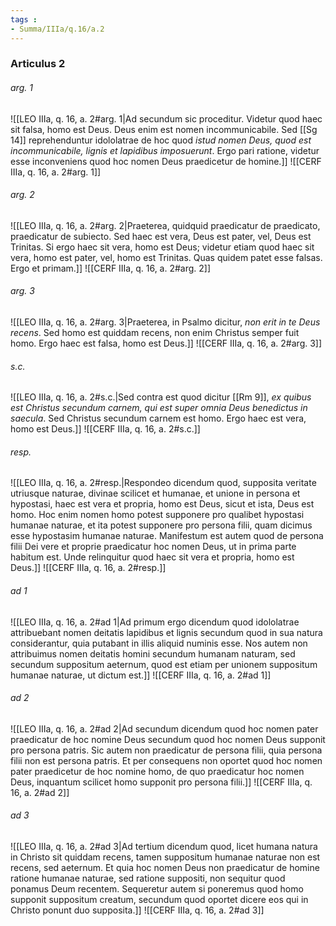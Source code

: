 ```yaml
---
tags : 
- Summa/IIIa/q.16/a.2
---
```


### Articulus 2

###### arg. 1
![[LEO IIIa, q. 16, a. 2#arg. 1|Ad secundum sic proceditur. Videtur quod haec sit falsa, homo est Deus. Deus enim est nomen incommunicabile. Sed [[Sg 14]] reprehenduntur idololatrae de hoc quod *istud nomen Deus, quod est incommunicabile, lignis et lapidibus imposuerunt*. Ergo pari ratione, videtur esse inconveniens quod hoc nomen Deus praedicetur de homine.]]
![[CERF IIIa, q. 16, a. 2#arg. 1]]

###### arg. 2
![[LEO IIIa, q. 16, a. 2#arg. 2|Praeterea, quidquid praedicatur de praedicato, praedicatur de subiecto. Sed haec est vera, Deus est pater, vel, Deus est Trinitas. Si ergo haec sit vera, homo est Deus; videtur etiam quod haec sit vera, homo est pater, vel, homo est Trinitas. Quas quidem patet esse falsas. Ergo et primam.]]
![[CERF IIIa, q. 16, a. 2#arg. 2]]

###### arg. 3
![[LEO IIIa, q. 16, a. 2#arg. 3|Praeterea, in Psalmo dicitur, *non erit in te Deus recens*. Sed homo est quiddam recens, non enim Christus semper fuit homo. Ergo haec est falsa, homo est Deus.]]
![[CERF IIIa, q. 16, a. 2#arg. 3]]

###### s.c.
![[LEO IIIa, q. 16, a. 2#s.c.|Sed contra est quod dicitur [[Rm 9]], *ex quibus est Christus secundum carnem, qui est super omnia Deus benedictus in saecula*. Sed Christus secundum carnem est homo. Ergo haec est vera, homo est Deus.]]
![[CERF IIIa, q. 16, a. 2#s.c.]]

###### resp.
![[LEO IIIa, q. 16, a. 2#resp.|Respondeo dicendum quod, supposita veritate utriusque naturae, divinae scilicet et humanae, et unione in persona et hypostasi, haec est vera et propria, homo est Deus, sicut et ista, Deus est homo. Hoc enim nomen homo potest supponere pro qualibet hypostasi humanae naturae, et ita potest supponere pro persona filii, quam dicimus esse hypostasim humanae naturae. Manifestum est autem quod de persona filii Dei vere et proprie praedicatur hoc nomen Deus, ut in prima parte habitum est. Unde relinquitur quod haec sit vera et propria, homo est Deus.]]
![[CERF IIIa, q. 16, a. 2#resp.]]

###### ad 1
![[LEO IIIa, q. 16, a. 2#ad 1|Ad primum ergo dicendum quod idololatrae attribuebant nomen deitatis lapidibus et lignis secundum quod in sua natura considerantur, quia putabant in illis aliquid numinis esse. Nos autem non attribuimus nomen deitatis homini secundum humanam naturam, sed secundum suppositum aeternum, quod est etiam per unionem suppositum humanae naturae, ut dictum est.]]
![[CERF IIIa, q. 16, a. 2#ad 1]]

###### ad 2
![[LEO IIIa, q. 16, a. 2#ad 2|Ad secundum dicendum quod hoc nomen pater praedicatur de hoc nomine Deus secundum quod hoc nomen Deus supponit pro persona patris. Sic autem non praedicatur de persona filii, quia persona filii non est persona patris. Et per consequens non oportet quod hoc nomen pater praedicetur de hoc nomine homo, de quo praedicatur hoc nomen Deus, inquantum scilicet homo supponit pro persona filii.]]
![[CERF IIIa, q. 16, a. 2#ad 2]]

###### ad 3
![[LEO IIIa, q. 16, a. 2#ad 3|Ad tertium dicendum quod, licet humana natura in Christo sit quiddam recens, tamen suppositum humanae naturae non est recens, sed aeternum. Et quia hoc nomen Deus non praedicatur de homine ratione humanae naturae, sed ratione suppositi, non sequitur quod ponamus Deum recentem. Sequeretur autem si poneremus quod homo supponit suppositum creatum, secundum quod oportet dicere eos qui in Christo ponunt duo supposita.]]
![[CERF IIIa, q. 16, a. 2#ad 3]]

